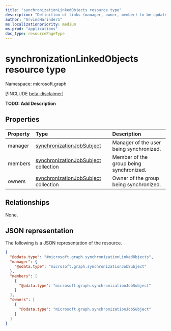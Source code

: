 ```yaml
---
title: "synchronizationLinkedObjects resource type"
description: "Definition of links (manager, owner, member) to be updated during on demand provisioning."
author: "ArvindHarinder1"
ms.localizationpriority: medium
ms.prod: "applications"
doc_type: resourcePageType
---
```


# synchronizationLinkedObjects resource type

Namespace: microsoft.graph

[!INCLUDE [beta-disclaimer](../../includes/beta-disclaimer.md)]

**TODO: Add Description**

## Properties
|Property|Type|Description|
|:---|:---|:---|
|manager|[synchronizationJobSubject](../resources/synchronization-synchronizationjobsubject.md)|Manager of the user being synchronized.|
|members|[synchronizationJobSubject](../resources/synchronization-synchronizationjobsubject.md) collection|Member of the group being synchronized.|
|owners|[synchronizationJobSubject](../resources/synchronization-synchronizationjobsubject.md) collection|Owner of the group being synchronized.|

## Relationships
None.

## JSON representation
The following is a JSON representation of the resource.
<!-- {
  "blockType": "resource",
  "@odata.type": "microsoft.graph.synchronizationLinkedObjects"
}
-->
``` json
{
  "@odata.type": "#microsoft.graph.synchronizationLinkedObjects",
  "manager": {
    "@odata.type": "microsoft.graph.synchronizationJobSubject"
  },
  "members": [
    {
      "@odata.type": "microsoft.graph.synchronizationJobSubject"
    }
  ],
  "owners": [
    {
      "@odata.type": "microsoft.graph.synchronizationJobSubject"
    }
  ]
}
```

